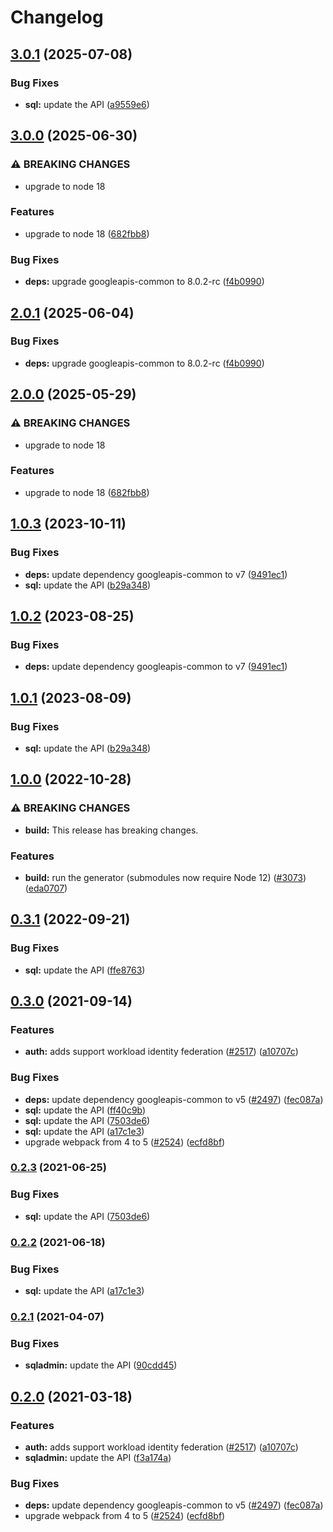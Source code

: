 # Changelog

## [3.0.1](https://github.com/googleapis/google-api-nodejs-client/compare/sql-v3.0.0...sql-v3.0.1) (2025-07-08)


### Bug Fixes

* **sql:** update the API ([a9559e6](https://github.com/googleapis/google-api-nodejs-client/commit/a9559e6e72862e58082fedb59110e307beba2edf))

## [3.0.0](https://github.com/googleapis/google-api-nodejs-client/compare/sql-v2.0.1...sql-v3.0.0) (2025-06-30)


### ⚠ BREAKING CHANGES

* upgrade to node 18

### Features

* upgrade to node 18 ([682fbb8](https://github.com/googleapis/google-api-nodejs-client/commit/682fbb869189ae92b3e9a194d37d0548af0c1f92))


### Bug Fixes

* **deps:** upgrade googleapis-common to 8.0.2-rc ([f4b0990](https://github.com/googleapis/google-api-nodejs-client/commit/f4b099071040cfbcfe4a2e7d487d45ee93b369e0))

## [2.0.1](https://github.com/googleapis/google-api-nodejs-client/compare/sql-v2.0.0...sql-v2.0.1) (2025-06-04)


### Bug Fixes

* **deps:** upgrade googleapis-common to 8.0.2-rc ([f4b0990](https://github.com/googleapis/google-api-nodejs-client/commit/f4b099071040cfbcfe4a2e7d487d45ee93b369e0))

## [2.0.0](https://github.com/googleapis/google-api-nodejs-client/compare/sql-v1.0.3...sql-v2.0.0) (2025-05-29)


### ⚠ BREAKING CHANGES

* upgrade to node 18

### Features

* upgrade to node 18 ([682fbb8](https://github.com/googleapis/google-api-nodejs-client/commit/682fbb869189ae92b3e9a194d37d0548af0c1f92))

## [1.0.3](https://github.com/googleapis/google-api-nodejs-client/compare/sql-v1.0.2...sql-v1.0.3) (2023-10-11)


### Bug Fixes

* **deps:** update dependency googleapis-common to v7 ([9491ec1](https://github.com/googleapis/google-api-nodejs-client/commit/9491ec1cdc3c413e7d73edcfcd59cf5c28a7c855))
* **sql:** update the API ([b29a348](https://github.com/googleapis/google-api-nodejs-client/commit/b29a34873e2140af8defbb2be5eeb7490092effd))

## [1.0.2](https://github.com/googleapis/google-api-nodejs-client/compare/sql-v1.0.1...sql-v1.0.2) (2023-08-25)


### Bug Fixes

* **deps:** update dependency googleapis-common to v7 ([9491ec1](https://github.com/googleapis/google-api-nodejs-client/commit/9491ec1cdc3c413e7d73edcfcd59cf5c28a7c855))

## [1.0.1](https://github.com/googleapis/google-api-nodejs-client/compare/sql-v1.0.0...sql-v1.0.1) (2023-08-09)


### Bug Fixes

* **sql:** update the API ([b29a348](https://github.com/googleapis/google-api-nodejs-client/commit/b29a34873e2140af8defbb2be5eeb7490092effd))

## [1.0.0](https://github.com/googleapis/google-api-nodejs-client/compare/sql-v0.3.1...sql-v1.0.0) (2022-10-28)


### ⚠ BREAKING CHANGES

* **build:** This release has breaking changes.

### Features

* **build:** run the generator (submodules now require Node 12) ([#3073](https://github.com/googleapis/google-api-nodejs-client/issues/3073)) ([eda0707](https://github.com/googleapis/google-api-nodejs-client/commit/eda07079dadab46a80b6f9ede618f4f43030169e))

## [0.3.1](https://github.com/googleapis/google-api-nodejs-client/compare/sql-v0.3.0...sql-v0.3.1) (2022-09-21)


### Bug Fixes

* **sql:** update the API ([ffe8763](https://github.com/googleapis/google-api-nodejs-client/commit/ffe87631e1e1cec9204f88c7fa58357404d18d8b))

## [0.3.0](https://www.github.com/googleapis/google-api-nodejs-client/compare/sql-v0.2.3...sql-v0.3.0) (2021-09-14)


### Features

* **auth:** adds support workload identity federation ([#2517](https://www.github.com/googleapis/google-api-nodejs-client/issues/2517)) ([a10707c](https://www.github.com/googleapis/google-api-nodejs-client/commit/a10707c477759e7c9ef6360a2fe800856fb600c1))


### Bug Fixes

* **deps:** update dependency googleapis-common to v5 ([#2497](https://www.github.com/googleapis/google-api-nodejs-client/issues/2497)) ([fec087a](https://www.github.com/googleapis/google-api-nodejs-client/commit/fec087abcf3d994dd41c3ffa0a0c12b1f9f09dae))
* **sql:** update the API ([ff40c9b](https://www.github.com/googleapis/google-api-nodejs-client/commit/ff40c9bdad27dd9e352a904fabf963d131dfa088))
* **sql:** update the API ([7503de6](https://www.github.com/googleapis/google-api-nodejs-client/commit/7503de6fde2c2bcb00050a09da41012a19fc9293))
* **sql:** update the API ([a17c1e3](https://www.github.com/googleapis/google-api-nodejs-client/commit/a17c1e31f3feeea3faba71d920240e08446bb3a1))
* upgrade webpack from 4 to 5  ([#2524](https://www.github.com/googleapis/google-api-nodejs-client/issues/2524)) ([ecfd8bf](https://www.github.com/googleapis/google-api-nodejs-client/commit/ecfd8bfcd06e1beabff7ec9a8c4000222379eb8d))

### [0.2.3](https://www.github.com/googleapis/google-api-nodejs-client/compare/sql-v0.2.2...sql-v0.2.3) (2021-06-25)


### Bug Fixes

* **sql:** update the API ([7503de6](https://www.github.com/googleapis/google-api-nodejs-client/commit/7503de6fde2c2bcb00050a09da41012a19fc9293))

### [0.2.2](https://www.github.com/googleapis/google-api-nodejs-client/compare/sql-v0.2.1...sql-v0.2.2) (2021-06-18)


### Bug Fixes

* **sql:** update the API ([a17c1e3](https://www.github.com/googleapis/google-api-nodejs-client/commit/a17c1e31f3feeea3faba71d920240e08446bb3a1))

### [0.2.1](https://www.github.com/googleapis/google-api-nodejs-client/compare/sql-v0.2.0...sql-v0.2.1) (2021-04-07)


### Bug Fixes

* **sqladmin:** update the API ([90cdd45](https://www.github.com/googleapis/google-api-nodejs-client/commit/90cdd450907eb4771f9821258946302918531a1c))

## [0.2.0](https://www.github.com/googleapis/google-api-nodejs-client/compare/sql-v0.1.0...sql-v0.2.0) (2021-03-18)


### Features

* **auth:** adds support workload identity federation ([#2517](https://www.github.com/googleapis/google-api-nodejs-client/issues/2517)) ([a10707c](https://www.github.com/googleapis/google-api-nodejs-client/commit/a10707c477759e7c9ef6360a2fe800856fb600c1))
* **sqladmin:** update the API ([f3a174a](https://www.github.com/googleapis/google-api-nodejs-client/commit/f3a174acece00f07a02be1c3c3484a9243a46245))


### Bug Fixes

* **deps:** update dependency googleapis-common to v5 ([#2497](https://www.github.com/googleapis/google-api-nodejs-client/issues/2497)) ([fec087a](https://www.github.com/googleapis/google-api-nodejs-client/commit/fec087abcf3d994dd41c3ffa0a0c12b1f9f09dae))
* upgrade webpack from 4 to 5  ([#2524](https://www.github.com/googleapis/google-api-nodejs-client/issues/2524)) ([ecfd8bf](https://www.github.com/googleapis/google-api-nodejs-client/commit/ecfd8bfcd06e1beabff7ec9a8c4000222379eb8d))
